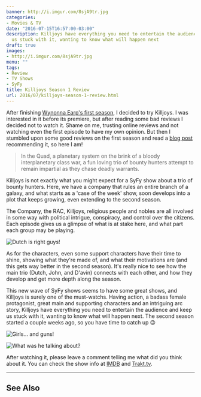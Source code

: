 ```yaml
---
banner: http://i.imgur.com/8sjA9tr.jpg
categories:
- Movies & TV
date: "2016-07-15T16:57:00-03:00"
description: Killjoys have everything you need to entertain the audience and keep
  us stuck with it, wanting to know what will happen next
draft: true
images:
- http://i.imgur.com/8sjA9tr.jpg
menu: ""
tags:
- Review
- TV Shows
- SyFy
title: Killjoys Season 1 Review
url: 2016/07/killjoys-season-1-review.html
---
```


After finishing [Wynonna Earp's first season](http://www.generalfalcon.com/2016/07/wynonna-earp-season-1-review.html), 
I decided to try Killjoys. I was interested in it before its premiere, but after reading some bad reviews 
I decided not to watch it. Shame on me, trusting online reviews and not watching 
even the first episode to have my own opinion. But then I stumbled upon some good reviews on the first season 
and read a 
[blog post](http://www.bustle.com/articles/168210-will-wynonna-earp-return-for-season-2-watch-these-female-lead-sci-fi-series-while-you-wait-for) 
recommending it, so here I am!

<!--more-->

> In the Quad, a planetary system on the brink of a bloody interplanetary class war, 
a fun loving trio of bounty hunters attempt to remain impartial as they chase deadly warrants.

Killjoys is not exactly what you might expect for a SyFy show about a trio of bounty hunters. 
Here, we have a company that rules an entire branch of a galaxy, and what starts as a 'case of the week' show, 
soon develops into a plot that keeps growing, even extending to the second season.

The Company, the RAC, Killjoys, religious people and nobles are all involved in some way with political intrigue, 
conspiracy, and control over the citizens. Each episode gives us a glimpse of what is at stake here, 
and what part each group may be playing.

![Dutch is right guys!](http://i.imgur.com/86wDfUz.gif)

As for the characters, even some support characters have their time to shine, showing what they're made of, 
and what their motivations are (and this gets way better in the second season). It's really nice to see how 
the main trio (Dutch, John, and D'avin) connects with each other, 
and how they develop and get more depth along the season.

This new wave of SyFy shows seems to have some great shows, and Killjoys is surely one of the must-watchs. 
Having action, a badass female protagonist, great main and supporting characters and an intriguing arc story, 
Killjoys have everything you need to entertain the audience and keep us stuck with it, 
wanting to know what will happen next. The second season started a couple weeks ago, so you have time to catch up :wink:

![Girls... and guns!](http://i.imgur.com/vuJgrhe.gif)

![What was he talking about?](http://i.imgur.com/4KctvTt.gif)

After watching it, please leave a comment telling me what did you think about it. You can check the show info at
[IMDB](http://www.imdb.com/title/tt3952222/) and 
[Trakt.tv](https://trakt.tv/shows/killjoys). 

___

## See Also

<a data-iframely-url="//cdn.iframe.ly/B96LkI" data-template="inline" href="http://www.generalfalcon.com/2016/07/wynonna-earp-season-1-review.html"></a><script async="" charset="utf-8" src="//cdn.iframe.ly/embed.js"></script>